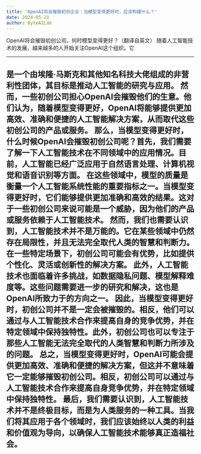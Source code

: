 ```yaml
---
title: 'OpenAI将会摧毁初创企业：当模型变得更好时，应该构建什么？'
date: 2024-05-23
author: ByteAILab
---
```


OpenAI将会摧毁初创公司，何时模型变得更好？（翻译自英文）
随着人工智能技术的发展，越来越多的人开始关注OpenAI这个组织。它

---
是一个由埃隆·马斯克和其他知名科技大佬组成的非营利性团体，其目标是推动人工智能的研究与应用。
然而，一些初创公司担心OpenAI会摧毁他们的生意。他们认为，随着模型变得更好，OpenAI将能够提供更加高效、准确和便捷的人工智能解决方案，从而取代这些初创公司的产品或服务。
那么，当模型变得更好时，什么时候OpenAI会摧毁初创公司呢？首先，我们需要了解一下人工智能技术在不同领域中的应用情况。目前，人工智能已经广泛应用于自然语言处理、计算机视觉和语音识别等方面。
在这些领域中，模型的质量是衡量一个人工智能系统性能的重要指标之一。当模型变得更好时，它们能够提供更加准确和高效的结果。这对于一些初创公司来说可能是一个威胁，因为他们的产品或服务依赖于人工智能技术。
然而，我们也需要认识到，人工智能技术并不是万能的。它在某些领域中仍然存在局限性，并且无法完全取代人类的智慧和判断力。在一些特定场景下，初创公司可能会有优势，比如提供个性化、灵活或创新性的解决方案。
此外，人工智能技术也面临着许多挑战，如数据隐私问题、模型解释难度等。这些问题需要进一步的研究和解决，这也是OpenAI所致力于的方向之一。
因此，当模型变得更好时，初创公司并不是一定会被摧毁的。相反，他们可以通过与人工智能技术合作来提高自身的竞争优势，并在特定领域中保持独特性。此外，初创公司也可以专注于那些人工智能无法完全取代的人类智慧和判断力所涉及的问题。
总之，当模型变得更好时，OpenAI可能会提供更加高效、准确和便捷的解决方案，但这并不意味着它一定能够摧毁初创公司。相反，初创公司可以通过与人工智能技术合作来提高自身竞争优势，并在特定领域中保持独特性。
最后，我们需要认识到，人工智能技术并不是终极目标，而是为人类服务的一种工具。当我们将其应用于各个领域时，我们应该始终以人类的利益和价值观为导向，以确保人工智能技术能够真正造福社会。
---

